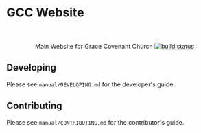 # GCC Website
<div align="center">
 <br /><br />
 Main Website for Grace Covenant Church
  <a href="https://travis-ci.org/GraceCovenantChurch/gcc_website">
    <img src="https://travis-ci.org/GraceCovenantChurch/gcc_website.svg?branch=develop" alt="build status" />
  </a>
</div>

## Developing
Please see `manual/DEVELOPING.md` for the developer's guide.

## Contributing
Please see `manual/CONTRIBUTING.md` for the contributor's guide.

